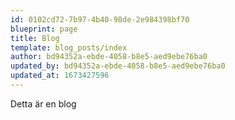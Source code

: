 ```yaml
---
id: 0102cd72-7b97-4b40-98de-2e984398bf70
blueprint: page
title: Blog
template: blog_posts/index
author: bd94352a-ebde-4058-b8e5-aed9ebe76ba0
updated_by: bd94352a-ebde-4058-b8e5-aed9ebe76ba0
updated_at: 1673427596
---
```

Detta är en blog